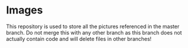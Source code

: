 # Images
This repository is used to store all the pictures referenced in the master branch. Do not merge this with any other branch as this branch does not actually contain code and will delete files in other branches!
